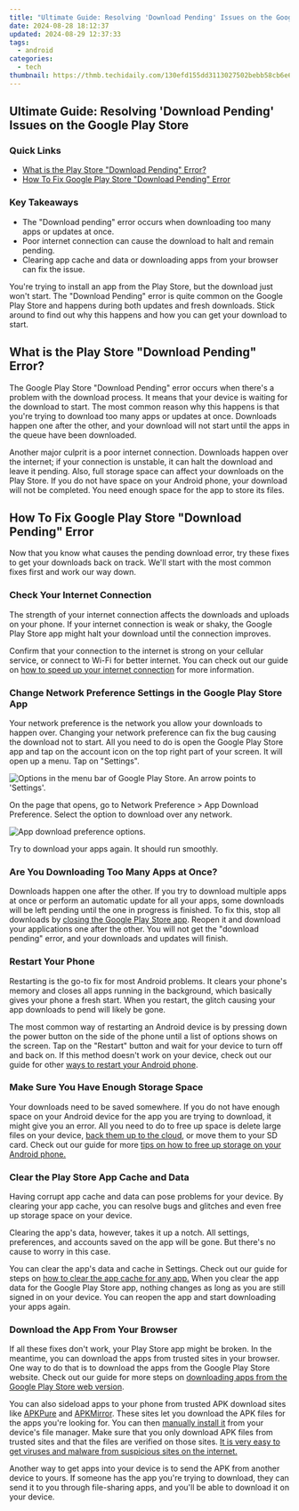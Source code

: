 ```yaml
---
title: "Ultimate Guide: Resolving 'Download Pending' Issues on the Google Play Store"
date: 2024-08-28 18:12:37
updated: 2024-08-29 12:37:33
tags:
  - android
categories:
  - tech
thumbnail: https://thmb.techidaily.com/130efd155dd3113027502bebb58cb6e6e0e86e94cc569dcea85fd93839ec481a.jpg
---
```


## Ultimate Guide: Resolving 'Download Pending' Issues on the Google Play Store

### Quick Links

* [What is the Play Store "Download Pending" Error?](https://howto.techidaily.com/8-ultimate-fixes-for-google-play-your-itel-a60-isnt-compatible-drfone-by-drfone-fix-android-problems-fix-android-problems/)
* [How To Fix Google Play Store "Download Pending" Error](https://win-forum.techidaily.com/connect-on-a-massive-scale-with-facebook-twitter-instagram-and-you-tube/)

### Key Takeaways

* The "Download pending" error occurs when downloading too many apps or updates at once.
* Poor internet connection can cause the download to halt and remain pending.
* Clearing app cache and data or downloading apps from your browser can fix the issue.

 You're trying to install an app from the Play Store, but the download just won't start. The "Download Pending" error is quite common on the Google Play Store and happens during both updates and fresh downloads. Stick around to find out why this happens and how you can get your download to start.

##  What is the Play Store "Download Pending" Error?

 The Google Play Store "Download Pending" error occurs when there's a problem with the download process. It means that your device is waiting for the download to start. The most common reason why this happens is that you're trying to download too many apps or updates at once. Downloads happen one after the other, and your download will not start until the apps in the queue have been downloaded.

 Another major culprit is a poor internet connection. Downloads happen over the internet; if your connection is unstable, it can halt the download and leave it pending. Also, full storage space can affect your downloads on the Play Store. If you do not have space on your Android phone, your download will not be completed. You need enough space for the app to store its files.

##  How To Fix Google Play Store "Download Pending" Error

 Now that you know what causes the pending download error, try these fixes to get your downloads back on track. We'll start with the most common fixes first and work our way down.

###  Check Your Internet Connection

 The strength of your internet connection affects the downloads and uploads on your phone. If your internet connection is weak or shaky, the Google Play Store app might halt your download until the connection improves.

 Confirm that your connection to the internet is strong on your cellular service, or connect to Wi-Fi for better internet. You can check out our guide on [how to speed up your internet connection](https://ai-voice-clone.techidaily.com/unveiling-technology-secrets-toms-compreh/) for more information.

###  Change Network Preference Settings in the Google Play Store App

 Your network preference is the network you allow your downloads to happen over. Changing your network preference can fix the bug causing the download not to start. All you need to do is open the Google Play Store app and tap on the account icon on the top right part of your screen. It will open up a menu. Tap on "Settings".

![Options in the menu bar of Google Play Store. An arrow points to 'Settings'.](https://static1.howtogeekimages.com/wordpress/wp-content/uploads/2023/12/settings-google-play-store.png) 

 On the page that opens, go to Network Preference > App Download Preference. Select the option to download over any network.

![App download preference options.](https://static1.howtogeekimages.com/wordpress/wp-content/uploads/2023/12/app-download-preference-google-play-store.png) 

 Try to download your apps again. It should run smoothly.

###  Are You Downloading Too Many Apps at Once?

 Downloads happen one after the other. If you try to download multiple apps at once or perform an automatic update for all your apps, some downloads will be left pending until the one in progress is finished. To fix this, stop all downloads by [closing the Google Play Store app](https://video-capture.techidaily.com/new-expert-tips-on-ipad-screen-casts-for-2024/). Reopen it and download your applications one after the other. You will not get the "download pending" error, and your downloads and updates will finish.

###  Restart Your Phone

 Restarting is the go-to fix for most Android problems. It clears your phone's memory and closes all apps running in the background, which basically gives your phone a fresh start. When you restart, the glitch causing your app downloads to pend will likely be gone.

 The most common way of restarting an Android device is by pressing down the power button on the side of the phone until a list of options shows on the screen. Tap on the "Restart" button and wait for your device to turn off and back on. If this method doesn't work on your device, check out our guide for other [ways to restart your Android phone](https://location-fake.techidaily.com/3utools-virtual-location-not-working-on-apple-iphone-8-fix-now-drfone-by-drfone-virtual-ios/).

###  Make Sure You Have Enough Storage Space

 Your downloads need to be saved somewhere. If you do not have enough space on your Android device for the app you are trying to download, it might give you an error. All you need to do to free up space is delete large files on your device, [back them up to the cloud](https://android-location.techidaily.com/10-free-location-spoofers-to-fake-gps-location-on-your-oppo-find-x6-pro-drfone-by-drfone-virtual/), or move them to your SD card. Check out our guide for more [tips on how to free up storage on your Android phone.](https://facebook-video-share.techidaily.com/updated-expert-tips-for-youtube-channel-aesthetics-finding-optimal-sizes/) 

###  Clear the Play Store App Cache and Data

 Having corrupt app cache and data can pose problems for your device. By clearing your app cache, you can resolve bugs and glitches and even free up storage space on your device.

 Clearing the app's data, however, takes it up a notch. All settings, preferences, and accounts saved on the app will be gone. But there's no cause to worry in this case.

 You can clear the app's data and cache in Settings. Check out our guide for steps on [how to clear the app cache for any app.](https://on-screen-recording.techidaily.com/updated-2024-approved-apeak-recorder-reviewed-speed-quality-and-ease-of-use-scored/) When you clear the app data for the Google Play Store app, nothing changes as long as you are still signed in on your device. You can reopen the app and start downloading your apps again.

###  Download the App From Your Browser

 If all these fixes don't work, your Play Store app might be broken. In the meantime, you can download the apps from trusted sites in your browser. One way to do that is to download the apps from the Google Play Store website. Check out our guide for more steps on [downloading apps from the Google Play Store web version](https://youtube-sure.techidaily.com/cover-film-noir-creating-vintage-scenes/).

 You can also sideload apps to your phone from trusted APK download sites like [APKPure](https://apkpure.net/) and [APKMirror](https://www.apkmirror.com/). These sites let you download the APK files for the apps you're looking for. You can then [manually install it](https://facebook-video-content.techidaily.com/updated-unlock-premium-quality-streaming-on-the-worlds-largest-network/) from your device's file manager. Make sure that you only download APK files from trusted sites and that the files are verified on those sites. [It is very easy to get viruses and malware from suspicious sites on the internet.](https://some-approaches.techidaily.com/updated-stream-pause-play-resume-twitch-edition/) 

 Another way to get apps into your device is to send the APK from another device to yours. If someone has the app you're trying to download, they can send it to you through file-sharing apps, and you'll be able to download it on your device.

<ins class="adsbygoogle"
     style="display:block"
     data-ad-format="autorelaxed"
     data-ad-client="ca-pub-7571918770474297"
     data-ad-slot="1223367746"></ins>



<ins class="adsbygoogle"
     style="display:block"
     data-ad-client="ca-pub-7571918770474297"
     data-ad-slot="8358498916"
     data-ad-format="auto"
     data-full-width-responsive="true"></ins>
